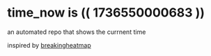 # time_now is (( 1736550000683 ))

an automated repo that shows the currnent time

inspired by [breakingheatmap](https://github.com/breakingheatmap/breakingheatmap)
